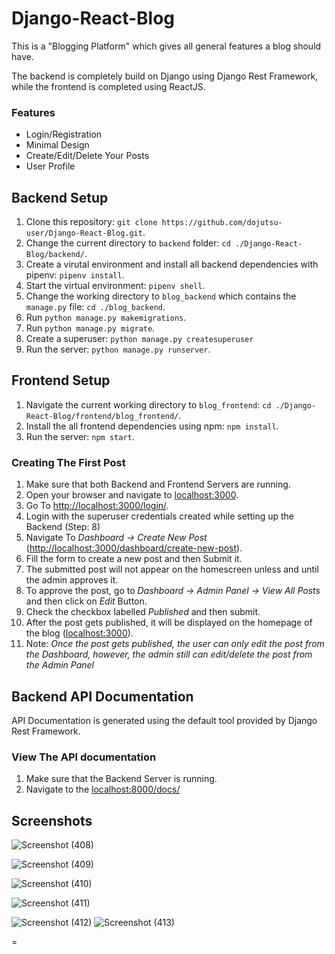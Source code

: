 # Django-React-Blog
This is a "Blogging Platform" which gives all general features a blog should have.

The backend is completely build on Django using Django Rest Framework, while the frontend is completed using ReactJS.
### Features
* Login/Registration
* Minimal Design
* Create/Edit/Delete Your Posts
* User Profile


## Backend Setup
1. Clone this repository: `git clone https://github.com/dojutsu-user/Django-React-Blog.git`.
2. Change the current directory to `backend` folder: `cd ./Django-React-Blog/backend/`.
3. Create a virutal environment and install all backend dependencies with pipenv: `pipenv install`.
4. Start the virtual environment: `pipenv shell`.
5. Change the working directory to `blog_backend` which contains the `manage.py` file: `cd ./blog_backend`.
6. Run `python manage.py makemigrations`.
7. Run `python manage.py migrate`.
8. Create a superuser: `python manage.py createsuperuser`
9. Run the server: `python manage.py runserver`.

## Frontend Setup
1. Navigate the current working directory to `blog_frontend`: `cd ./Django-React-Blog/frontend/blog_frontend/`.
2.  Install the all frontend dependencies using npm: `npm install`.
3.  Run the server: `npm start`.

### Creating The First Post
1. Make sure that both Backend and Frontend Servers are running.
2. Open your browser and navigate to [localhost:3000](localhost:3000).
3. Go To [http://localhost:3000/login/](http://localhost:3000/login/).
4. Login with the superuser credentials created while setting up the Backend (Step: 8)
5. Navigate To *Dashboard -> Create New Post* ([http://localhost:3000/dashboard/create-new-post](http://localhost:3000/dashboard/create-new-post)).
6. Fill the form to create a new post and then Submit it.
7. The submitted post will not appear on the homescreen unless and until the admin approves it.
8. To approve the post, go to *Dashboard -> Admin Panel -> View All Posts* and then click on *Edit* Button.
9. Check the checkbox labelled *Published* and then submit.
10. After the post gets published, it will be displayed on the homepage of the blog ([localhost:3000](localhost:3000)).
11. Note: *Once the post gets published, the user can only edit the post from the Dashboard, however, the admin still can edit/delete the post from the Admin Panel*

## Backend API Documentation
API Documentation is generated using the default tool provided by Django Rest Framework.

### View The API documentation
1. Make sure that the Backend Server is running.
2. Navigate to the [localhost:8000/docs/](localhost:8000/docs/)

## Screenshots
![Screenshot (408)](https://github.com/obula-sai/Django-React-Blog-App/assets/110908237/1f46f7e7-a587-4261-8d0e-718634ab61ff)


![Screenshot (409)](https://github.com/obula-sai/Django-React-Blog-App/assets/110908237/76bb3505-8928-4e7b-b9bc-adf53b2d53a1)


![Screenshot (410)](https://github.com/obula-sai/Django-React-Blog-App/assets/110908237/9f63fd65-94da-479f-9527-056dd44e3550)



![Screenshot (411)](https://github.com/obula-sai/Django-React-Blog-App/assets/110908237/b26a4c6b-6c67-4bfe-af54-649471731e01)

![Screenshot (412)](https://github.com/obula-sai/Django-React-Blog-App/assets/110908237/1ea6efa7-6bbb-4afc-9c40-51f53ab6dc5a)
![Screenshot (413)](https://github.com/obula-sai/Django-React-Blog-App/assets/110908237/3995b86a-727e-42c0-a8fd-709ecd7cc3a4)









=
